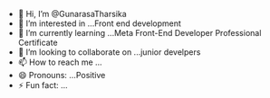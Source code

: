 - 👋 Hi, I’m @GunarasaTharsika
- 👀 I’m interested in ...Front end development
- 🌱 I’m currently learning ...Meta Front-End Developer Professional Certificate
- 💞️ I’m looking to collaborate on ...junior develpers
- 📫 How to reach me ...
- 😄 Pronouns: ...Positive
- ⚡ Fun fact: ...

<!---
GunarasaTharsika/GunarasaTharsika is a ✨ special ✨ repository because its `README.md` (this file) appears on your GitHub profile.
You can click the Preview link to take a look at your changes.
--->
